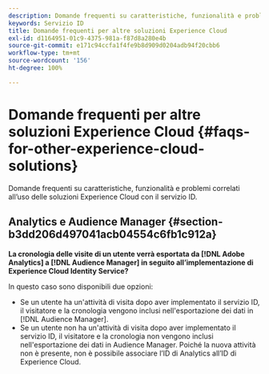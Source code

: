 ```yaml
---
description: Domande frequenti su caratteristiche, funzionalità e problemi correlati all’uso delle soluzioni Experience Cloud con il servizio ID.
keywords: Servizio ID
title: Domande frequenti per altre soluzioni Experience Cloud
exl-id: d1164951-01c9-4375-981a-f87d8a280e4b
source-git-commit: e171c94ccfa1f4fe9b8d909d0204adb94f20cbb6
workflow-type: tm+mt
source-wordcount: '156'
ht-degree: 100%

---
```


# Domande frequenti per altre soluzioni Experience Cloud {#faqs-for-other-experience-cloud-solutions}

Domande frequenti su caratteristiche, funzionalità e problemi correlati all’uso delle soluzioni Experience Cloud con il servizio ID.

## Analytics e Audience Manager {#section-b3dd206d497041acb04554c6fb1c912a}

**La cronologia delle visite di un utente verrà esportata da [!DNL Adobe Analytics] a [!DNL Audience Manager] in seguito all’implementazione di Experience Cloud Identity Service?**

In questo caso sono disponibili due opzioni:

* Se un utente ha un&#39;attività di visita dopo aver implementato il servizio ID, il visitatore e la cronologia vengono inclusi nell&#39;esportazione dei dati in [!DNL Audience Manager].
* Se un utente non ha un&#39;attività di visita dopo aver implementato il servizio ID, il visitatore e la cronologia non vengono inclusi nell&#39;esportazione dei dati in Audience Manager. Poiché la nuova attività non è presente, non è possibile associare l’ID di Analytics all’ID di Experience Cloud.
